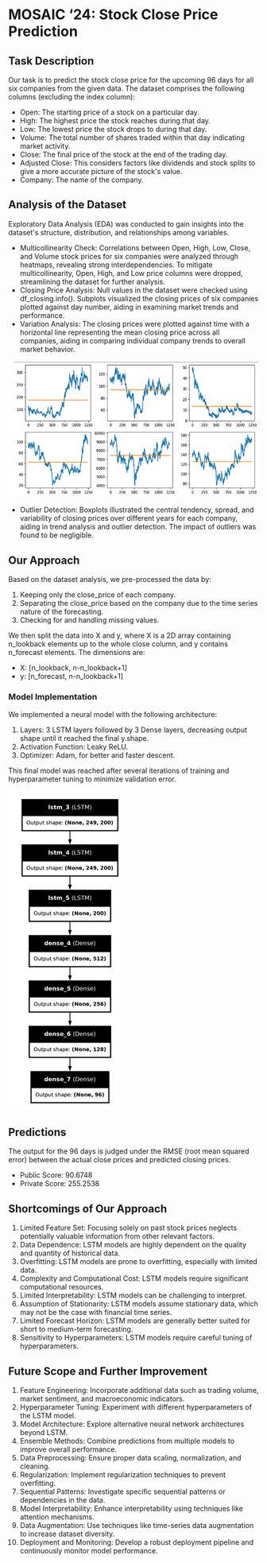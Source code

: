 # MOSAIC ‘24: Stock Close Price Prediction

## Task Description

Our task is to predict the stock close price for the upcoming 96 days for all six companies from the given data. The dataset comprises the following columns (excluding the index column):

- Open: The starting price of a stock on a particular day.
- High: The highest price the stock reaches during that day.
- Low: The lowest price the stock drops to during that day.
- Volume: The total number of shares traded within that day indicating market activity.
- Close: The final price of the stock at the end of the trading day.
- Adjusted Close: This considers factors like dividends and stock splits to give a more accurate picture of the stock's value.
- Company: The name of the company.

## Analysis of the Dataset

Exploratory Data Analysis (EDA) was conducted to gain insights into the dataset's structure, distribution, and relationships among variables.

- Multicollinearity Check: Correlations between Open, High, Low, Close, and Volume stock prices for six companies were analyzed through heatmaps, revealing strong interdependencies. To mitigate multicollinearity, Open, High, and Low price columns were dropped, streamlining the dataset for further analysis.
- Closing Price Analysis: Null values in the dataset were checked using df_closing.info(). Subplots visualized the closing prices of six companies plotted against day number, aiding in examining market trends and performance.
- Variation Analysis: The closing prices were plotted against time with a horizontal line representing the mean closing price across all companies, aiding in comparing individual company trends to overall market behavior.

![Stock Price Variation Analysis](Variation_in_stock_price.png)

- Outlier Detection: Boxplots illustrated the central tendency, spread, and variability of closing prices over different years for each company, aiding in trend analysis and outlier detection. The impact of outliers was found to be negligible.

## Our Approach

Based on the dataset analysis, we pre-processed the data by:

1. Keeping only the close_price of each company.
2. Separating the close_price based on the company due to the time series nature of the forecasting.
3. Checking for and handling missing values.

We then split the data into X and y, where X is a 2D array containing n_lookback elements up to the whole close column, and y contains n_forecast elements. The dimensions are:
- X: \[n_lookback, n-n_lookback+1\]
- y: \[n_forecast, n-n_lookback+1\]

### Model Implementation

We implemented a neural model with the following architecture:

1. Layers: 3 LSTM layers followed by 3 Dense layers, decreasing output shape until it reached the final y.shape.
2. Activation Function: Leaky ReLU.
3. Optimizer: Adam, for better and faster descent.

This final model was reached after several iterations of training and hyperparameter tuning to minimize validation error.

![Model Architecture Diagram](Model_architecture.png)

## Predictions

The output for the 96 days is judged under the RMSE (root mean squared error) between the actual close prices and predicted closing prices.

- Public Score: 90.6748
- Private Score: 255.2538

## Shortcomings of Our Approach

1. Limited Feature Set: Focusing solely on past stock prices neglects potentially valuable information from other relevant factors.
2. Data Dependence: LSTM models are highly dependent on the quality and quantity of historical data.
3. Overfitting: LSTM models are prone to overfitting, especially with limited data.
4. Complexity and Computational Cost: LSTM models require significant computational resources.
5. Limited Interpretability: LSTM models can be challenging to interpret.
6. Assumption of Stationarity: LSTM models assume stationary data, which may not be the case with financial time series.
7. Limited Forecast Horizon: LSTM models are generally better suited for short to medium-term forecasting.
8. Sensitivity to Hyperparameters: LSTM models require careful tuning of hyperparameters.

## Future Scope and Further Improvement

1. Feature Engineering: Incorporate additional data such as trading volume, market sentiment, and macroeconomic indicators.
2. Hyperparameter Tuning: Experiment with different hyperparameters of the LSTM model.
3. Model Architecture: Explore alternative neural network architectures beyond LSTM.
4. Ensemble Methods: Combine predictions from multiple models to improve overall performance.
5. Data Preprocessing: Ensure proper data scaling, normalization, and cleaning.
6. Regularization: Implement regularization techniques to prevent overfitting.
7. Sequential Patterns: Investigate specific sequential patterns or dependencies in the data.
8. Model Interpretability: Enhance interpretability using techniques like attention mechanisms.
9. Data Augmentation: Use techniques like time-series data augmentation to increase dataset diversity.
10. Deployment and Monitoring: Develop a robust deployment pipeline and continuously monitor model performance.


